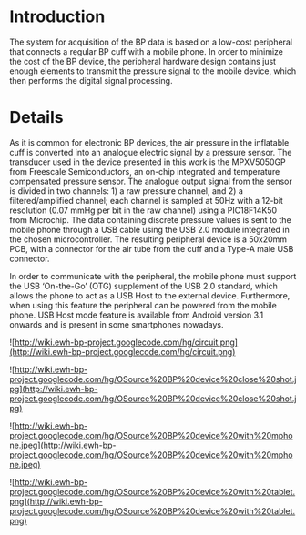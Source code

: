 # Introduction #

The system for acquisition of the BP data is based on a low-cost peripheral that connects a regular BP cuff with a mobile phone. In order to minimize the cost of the BP device, the peripheral hardware design contains just enough elements to transmit the pressure signal to the mobile device, which then performs the digital signal processing.



# Details #

As it is common for electronic BP devices, the air pressure in the inflatable cuff is converted into an analogue electric signal by a pressure sensor. The transducer used in the device presented in this work is the MPXV5050GP from Freescale Semiconductors, an on-chip integrated and temperature compensated pressure sensor. The analogue output signal from the sensor is divided in two channels: 1) a raw pressure channel, and 2) a filtered/amplified channel; each channel is sampled at 50Hz with a 12-bit resolution (0.07 mmHg per bit in the raw channel) using a PIC18F14K50 from Microchip. The data containing discrete pressure values is sent to the mobile phone through a USB cable using the USB 2.0 module integrated in the chosen microcontroller. The resulting peripheral device is a 50x20mm PCB, with a connector for the air tube from the cuff and a Type-A male USB connector.

In order to communicate with the peripheral, the mobile phone must support the USB ‘On-the-Go’ (OTG) supplement of the USB 2.0 standard, which allows the phone to act as a USB Host to the external device. Furthermore, when using this feature the peripheral can be powered from the mobile phone. USB Host mode feature is available from Android version 3.1 onwards and is present in some smartphones nowadays.

![http://wiki.ewh-bp-project.googlecode.com/hg/circuit.png](http://wiki.ewh-bp-project.googlecode.com/hg/circuit.png)

![http://wiki.ewh-bp-project.googlecode.com/hg/OSource%20BP%20device%20close%20shot.jpg](http://wiki.ewh-bp-project.googlecode.com/hg/OSource%20BP%20device%20close%20shot.jpg)

![http://wiki.ewh-bp-project.googlecode.com/hg/OSource%20BP%20device%20with%20mphone.jpeg](http://wiki.ewh-bp-project.googlecode.com/hg/OSource%20BP%20device%20with%20mphone.jpeg)

![http://wiki.ewh-bp-project.googlecode.com/hg/OSource%20BP%20device%20with%20tablet.png](http://wiki.ewh-bp-project.googlecode.com/hg/OSource%20BP%20device%20with%20tablet.png)
